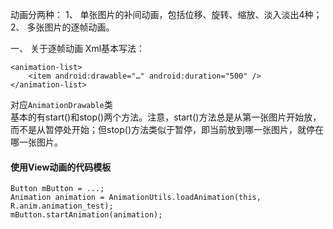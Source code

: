 动画分两种：
1、	单张图片的补间动画，包括位移、旋转、缩放、淡入淡出4种；
2、	多张图片的逐帧动画。

一、	关于逐帧动画
    Xml基本写法：

    <animation-list>
        <item android:drawable="…" android:duration="500" />
    </animation-list>

对应`AnimationDrawable`类  
基本的有start()和stop()两个方法。注意，start()方法总是从第一张图片开始放，而不是从暂停处开始；但stop()方法类似于暂停，即当前放到哪一张图片，就停在哪一张图片。

#### 使用View动画的代码模板

    Button mButton = ...;
    Animation animation = AnimationUtils.loadAnimation(this, R.anim.animation_test);
    mButton.startAnimation(animation);
